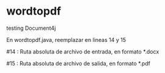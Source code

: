 # wordtopdf

testing Document4j

En wordtopdf.java, reemplazar en lineas 14 y 15

#14 : Ruta absoluta de archivo de entrada, en formato *.docx

#15 : Ruta absoluta de archivo de salida, en formato *.pdf
